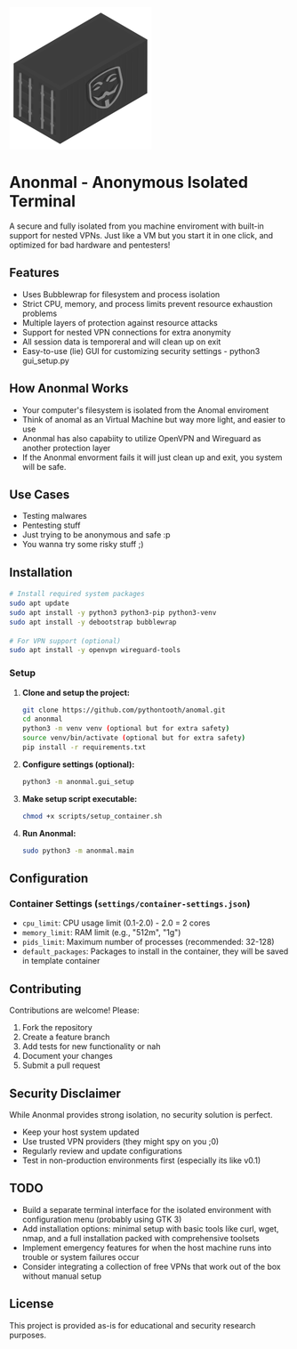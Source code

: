 ![Anonmal Logo](Anonmal_Logo.png)
# Anonmal - Anonymous Isolated Terminal

A secure and fully isolated from you machine enviroment with built-in support for nested VPNs.
Just like a VM but you start it in one click, and optimized for bad hardware and pentesters!

## Features

- Uses Bubblewrap for filesystem and process isolation
- Strict CPU, memory, and process limits prevent resource exhaustion problems
- Multiple layers of protection against resource attacks
- Support for nested VPN connections for extra anonymity
- All session data is temporeral and will clean up on exit
- Easy-to-use (lie) GUI for customizing security settings - python3 gui_setup.py

## How Anonmal Works
- Your computer's filesystem is isolated from the Anomal enviroment
- Think of anomal as an Virtual Machine but way more light, and easier to use
- Anonmal has also capabiity to utilize OpenVPN and Wireguard as another protection layer
- If the Anonmal envorment fails it will just clean up and exit, you system will be safe.

## Use Cases

- Testing malwares
- Pentesting stuff
- Just trying to be anonymous and safe :p
- You wanna try some risky stuff ;)

## Installation
```bash
# Install required system packages
sudo apt update
sudo apt install -y python3 python3-pip python3-venv
sudo apt install -y debootstrap bubblewrap

# For VPN support (optional)
sudo apt install -y openvpn wireguard-tools
```

### Setup

1. **Clone and setup the project:**
    ```bash
    git clone https://github.com/pythontooth/anomal.git
    cd anonmal
    python3 -m venv venv (optional but for extra safety)
    source venv/bin/activate (optional but for extra safety)
    pip install -r requirements.txt
    ```

2. **Configure settings (optional):**
    ```bash
    python3 -m anonmal.gui_setup
    ```

3. **Make setup script executable:**
    ```bash
    chmod +x scripts/setup_container.sh
    ```

4. **Run Anonmal:**
    ```bash
    sudo python3 -m anonmal.main
    ```

## Configuration

### Container Settings (`settings/container-settings.json`)
- `cpu_limit`: CPU usage limit (0.1-2.0) - 2.0 = 2 cores
- `memory_limit`: RAM limit (e.g., "512m", "1g")
- `pids_limit`: Maximum number of processes (recommended: 32-128)
- `default_packages`: Packages to install in the container, they will be saved in template container

## Contributing

Contributions are welcome! Please:

1. Fork the repository
2. Create a feature branch
3. Add tests for new functionality or nah
4. Document your changes
5. Submit a pull request

## Security Disclaimer

While Anonmal provides strong isolation, no security solution is perfect.
- Keep your host system updated
- Use trusted VPN providers (they might spy on you ;0)
- Regularly review and update configurations
- Test in non-production environments first (especially its like v0.1)

## TODO

- Build a separate terminal interface for the isolated environment with configuration menu (probably using GTK 3)
- Add installation options: minimal setup with basic tools like curl, wget, nmap, and a full installation packed with comprehensive toolsets
- Implement emergency features for when the host machine runs into trouble or system failures occur
- Consider integrating a collection of free VPNs that work out of the box without manual setup

## License

This project is provided as-is for educational and security research purposes.
